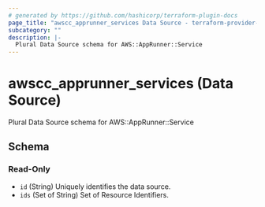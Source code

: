 ```yaml
---
# generated by https://github.com/hashicorp/terraform-plugin-docs
page_title: "awscc_apprunner_services Data Source - terraform-provider-awscc"
subcategory: ""
description: |-
  Plural Data Source schema for AWS::AppRunner::Service
---
```


# awscc_apprunner_services (Data Source)

Plural Data Source schema for AWS::AppRunner::Service



<!-- schema generated by tfplugindocs -->
## Schema

### Read-Only

- `id` (String) Uniquely identifies the data source.
- `ids` (Set of String) Set of Resource Identifiers.


